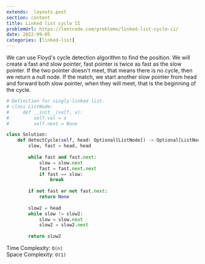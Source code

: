 ```yaml
---
extends: _layouts.post
section: content
title: Linked list cycle II
problemUrl: https://leetcode.com/problems/linked-list-cycle-ii/
date: 2022-09-05
categories: [linked-list]
---
```


We can use Floyd's cycle detection algorithm to find the position. We will create a fast and slow pointer, fast pointer is twice as fast as the slow pointer. If the two pointer doesn't meet, that means there is no cycle, then we return a null node. If the match, we start another slow pointer from head and forward both slow pointer, when they will meet, that is the beginning of the cycle.

```python
# Definition for singly-linked list.
# class ListNode:
#     def __init__(self, x):
#         self.val = x
#         self.next = None

class Solution:
    def detectCycle(self, head: Optional[ListNode]) -> Optional[ListNode]:
        slow, fast = head, head
        
        while fast and fast.next:
            slow = slow.next
            fast = fast.next.next
            if fast == slow:
                break
                
        if not fast or not fast.next:
            return None
        
        slow2 = head
        while slow != slow2:
            slow = slow.next
            slow2 = slow2.next
        
        return slow2
```

Time Complexity: `O(n)` <br/>
Space Complexity: `O(1)`